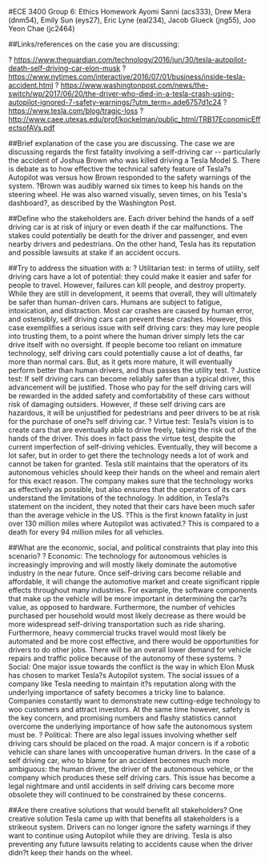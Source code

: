#ECE 3400 Group 6: Ethics Homework
Ayomi Sanni (acs333), Drew Mera (dnm54), Emily Sun (eys27), Eric Lyne (eal234), Jacob Glueck (jng55), Joo Yeon Chae (jc2464)

##Links/references on the case you are discussing:	

?	https://www.theguardian.com/technology/2016/jun/30/tesla-autopilot-death-self-driving-car-elon-musk
?	https://www.nytimes.com/interactive/2016/07/01/business/inside-tesla-accident.html
?	https://www.washingtonpost.com/news/the-switch/wp/2017/06/20/the-driver-who-died-in-a-tesla-crash-using-autopilot-ignored-7-safety-warnings/?utm_term=.ade6757d1c24
?	https://www.tesla.com/blog/tragic-loss
?	http://www.caee.utexas.edu/prof/kockelman/public_html/TRB17EconomicEffectsofAVs.pdf

##Brief explanation of the case you are discussing.
The case we are discussing regards the first fatality involving a self-driving car -- particularly the accident of Joshua Brown who was killed driving a Tesla Model S. There is debate as to how effective the technical safety feature of Tesla?s Autopilot was versus how Brown responded to the safety warnings of the system.  ?Brown was audibly warned six times to keep his hands on the steering wheel. He was also warned visually, seven times, on his Tesla's dashboard?, as described by the Washington Post.

##Define who the stakeholders are.
Each driver behind the hands of a self driving car is at risk of injury or even death if the car malfunctions. The stakes could potentially be death for the driver and passenger, and even nearby drivers and pedestrians. On the other hand, Tesla has its reputation and possible lawsuits at stake if an accident occurs.

##Try to address the situation with a:
?	Utilitarian test: in terms of utility, self driving cars have a lot of potential: they could make it easier and safer for people to travel. However, failures can kill people, and destroy property. While they are still in development, it seems that overall, they will ultimately be safer than human-driven cars. Humans are subject to fatigue, intoxication, and distraction. Most car crashes are caused by human error, and ostensibly, self driving cars can prevent these crashes. However, this case exemplifies a serious issue with self driving cars: they may lure people into trusting them, to a point where the human driver simply lets the car drive itself with no oversight. If people become too reliant on immature technology, self driving cars could potentially cause a lot of deaths, far more than normal cars. But, as it gets more mature, it will eventually  perform better than human drivers, and thus passes the utility test.
?	Justice test: If self driving cars can become reliably safer than a typical driver, this advancement will be justified. Those who pay for the self driving cars will  be rewarded in the added safety and comfortability of these cars without risk of damaging outsiders. However, if these self driving cars are hazardous, it will be unjustified for pedestrians and peer drivers to be at risk for the purchase of one?s self driving car.
?	Virtue test: Tesla?s vision is to create cars that are eventually able to drive freely, taking the risk out of the hands of the driver. This does in fact pass the virtue test, despite the current imperfection of self-driving vehicles. Eventually, they will become a lot safer, but in order to get there the technology needs a lot of work and cannot be taken for granted. Tesla still maintains that the operators of its autonomous vehicles should keep their hands on the wheel and remain alert for this exact reason. The company makes sure that the technology works as effectively as possible, but also ensures that the operators of its cars understand the limitations of the technology. In addition, in Tesla?s statement on the incident, they noted that their cars have been much safer than the average vehicle in the US. ?This is the first known fatality in just over 130 million miles where Autopilot was activated.?  This is compared to a death for every 94 million miles for all vehicles.

##What are the economic, social, and political constraints that play into this scenario?
?	Economic: The technology for autonomous vehicles is increasingly improving and will mostly likely dominate the automotive industry in the near future. Once self-driving cars become reliable and affordable, it will change the automotive market and create significant ripple effects throughout many industries. For example, the software components that make up the vehicle will be more important in determining the car?s value, as opposed to hardware. Furthermore, the number of vehicles purchased per household would most likely decrease as there would be more widespread self-driving transportation such as ride sharing. Furthermore, heavy commercial trucks travel would most likely be automated and be more cost effective, and there would be opportunities for drivers to do other jobs. There will be an overall lower demand for vehicle repairs and traffic police because of the autonomy of these systems. 
?	Social: One major issue towards the conflict is the way in which Elon Musk has chosen to market Tesla?s Autopilot system. The social issues of a company like Tesla needing to maintain it?s reputation along with the underlying importance of safety becomes a tricky line to balance. Companies constantly want to demonstrate new cutting-edge technology to woo customers and attract investors. At the same time however, safety is the key concern, and promising numbers and flashy statistics cannot overcome the underlying importance of how safe the autonomous system must be. 
?	Political: There are also legal issues involving whether self driving cars should be placed on the road. A major concern is if a robotic vehicle can share lanes with uncooperative human drivers. In the case of a self driving car, who to blame for an accident becomes much more ambiguous: the human driver, the driver of the autonomous vehicle, or the company which produces these self driving cars. This issue has become a legal nightmare and until accidents in self driving cars become more obsolete they will continued to be constrained by these concerns.

##Are there creative solutions that would benefit all stakeholders?
One creative solution Tesla came up with that benefits all stakeholders is a strikeout system. Drivers can no longer ignore the safety warnings if they want to continue using Autopilot while they are driving. Tesla is also preventing any future lawsuits relating to accidents cause when the driver didn?t keep their hands on the wheel.
